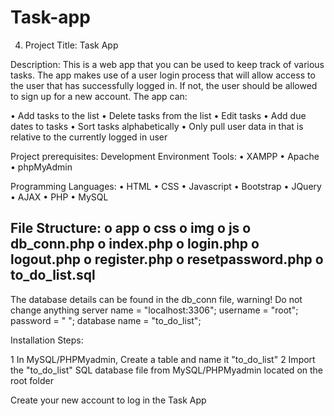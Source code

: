 # Task-app

4.	Project Title: Task App

Description:
This is a web app that you can be used to keep track of various tasks. The app makes use of a user login process that will allow access to the user that has successfully logged in. If not, the user should be allowed to sign up for a new account. The app can:

• Add tasks to the list
• Delete tasks from the list
• Edit tasks
• Add due dates to tasks
• Sort tasks alphabetically
• Only pull user data in that is relative to the currently logged in user

Project prerequisites:
Development Environment Tools:
•	XAMPP
•	Apache
•	phpMyAdmin

Programming Languages:
•	HTML
•	CSS
•	Javascript
•	Bootstrap
•	JQuery
•	AJAX
•	PHP
•	MySQL

File Structure:
o	app
o	css
o	img
o	js
o	db_conn.php
o	index.php
o	login.php
o	logout.php
o	register.php
o	resetpassword.php
o	to_do_list.sql
---------------------------------------------------------------------------------------
The database details can be found in the db_conn file, warning! Do not change anything
server name = "localhost:3306";
username = "root";
password = " ";
database name = "to_do_list";

Installation Steps:

1	In MySQL/PHPMyadmin, Create a table  and name it "to_do_list"
2	Import the "to_do_list" SQL database file from MySQL/PHPMyadmin located on the root folder

Create your new account to log in the Task App
